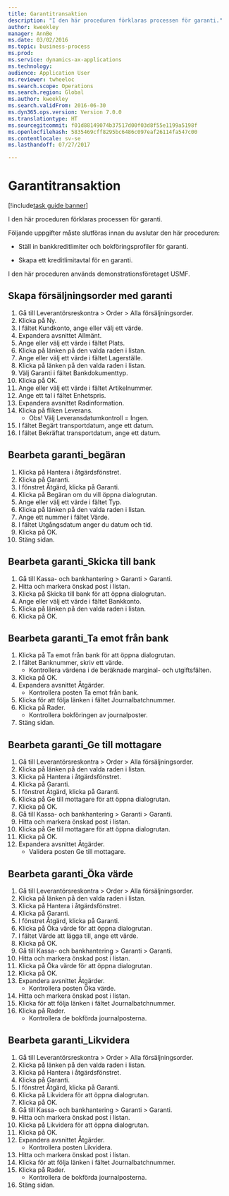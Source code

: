 ```yaml
--- 
title: Garantitransaktion
description: "I den här proceduren förklaras processen för garanti."
author: kweekley
manager: AnnBe
ms.date: 03/02/2016
ms.topic: business-process
ms.prod: 
ms.service: dynamics-ax-applications
ms.technology: 
audience: Application User
ms.reviewer: twheeloc
ms.search.scope: Operations
ms.search.region: Global
ms.author: kweekley
ms.search.validFrom: 2016-06-30
ms.dyn365.ops.version: Version 7.0.0
ms.translationtype: HT
ms.sourcegitcommit: f01d88149074b37517d00f03d8f55e1199a5198f
ms.openlocfilehash: 5835469cff8295bc6486c097eaf26114fa547c00
ms.contentlocale: sv-se
ms.lasthandoff: 07/27/2017

---
```

# <a name="letter-of-guarantee-transaction"></a>Garantitransaktion

[!include[task guide banner](../../includes/task-guide-banner.md)]

I den här proceduren förklaras processen för garanti.



Följande uppgifter måste slutföras innan du avslutar den här proceduren:

- Ställ in bankkreditlimiter och bokföringsprofiler för garanti.

- Skapa ett kreditlimitavtal för en garanti.



I den här proceduren används demonstrationsföretaget USMF.


## <a name="create-sales-order-with-letter-of-guarantee"></a>Skapa försäljningsorder med garanti
1. Gå till Leverantörsreskontra > Order > Alla försäljningsorder.
2. Klicka på Ny.
3. I fältet Kundkonto, ange eller välj ett värde.
4. Expandera avsnittet Allmänt.
5. Ange eller välj ett värde i fältet Plats.
6. Klicka på länken på den valda raden i listan.
7. Ange eller välj ett värde i fältet Lagerställe.
8. Klicka på länken på den valda raden i listan.
9. Välj Garanti i fältet Bankdokumenttyp.
10. Klicka på OK.
11. Ange eller välj ett värde i fältet Artikelnummer.
12. Ange ett tal i fältet Enhetspris.
13. Expandera avsnittet Radinformation.
14. Klicka på fliken Leverans.
    * Obs! Välj Leveransdatumkontroll = Ingen.  
15. I fältet Begärt transportdatum, ange ett datum.
16. I fältet Bekräftat transportdatum, ange ett datum.

## <a name="process-letter-of-guaranteerequest"></a>Bearbeta garanti_begäran
1. Klicka på Hantera i åtgärdsfönstret.
2. Klicka på Garanti.
3. I fönstret Åtgärd, klicka på Garanti.
4. Klicka på Begäran om du vill öppna dialogrutan.
5. Ange eller välj ett värde i fältet Typ.
6. Klicka på länken på den valda raden i listan.
7. Ange ett nummer i fältet Värde.
8. I fältet Utgångsdatum anger du datum och tid.
9. Klicka på OK.
10. Stäng sidan.

## <a name="process-letter-of-guaranteesubmit-to-bank"></a>Bearbeta garanti_Skicka till bank
1. Gå till Kassa- och bankhantering > Garanti > Garanti.
2. Hitta och markera önskad post i listan.
3. Klicka på Skicka till bank för att öppna dialogrutan.
4. Ange eller välj ett värde i fältet Bankkonto.
5. Klicka på länken på den valda raden i listan.
6. Klicka på OK.

## <a name="process-letter-of-guaranteereceive-from-bank"></a>Bearbeta garanti_Ta emot från bank
1. Klicka på Ta emot från bank för att öppna dialogrutan.
2. I fältet Banknummer, skriv ett värde.
    * Kontrollera värdena i de beräknade marginal- och utgiftsfälten.  
3. Klicka på OK.
4. Expandera avsnittet Åtgärder.
    * Kontrollera posten Ta emot från bank.  
5. Klicka för att följa länken i fältet Journalbatchnummer.
6. Klicka på Rader.
    * Kontrollera bokföringen av journalposter.  
7. Stäng sidan.

## <a name="process-letter-of-guaranteegive-to-beneficiary"></a>Bearbeta garanti_Ge till mottagare
1. Gå till Leverantörsreskontra > Order > Alla försäljningsorder.
2. Klicka på länken på den valda raden i listan.
3. Klicka på Hantera i åtgärdsfönstret.
4. Klicka på Garanti.
5. I fönstret Åtgärd, klicka på Garanti.
6. Klicka på Ge till mottagare för att öppna dialogrutan.
7. Klicka på OK.
8. Gå till Kassa- och bankhantering > Garanti > Garanti.
9. Hitta och markera önskad post i listan.
10. Klicka på Ge till mottagare för att öppna dialogrutan.
11. Klicka på OK.
12. Expandera avsnittet Åtgärder.
    * Validera posten Ge till mottagare.  

## <a name="process-letter-of-guaranteeincrease-value"></a>Bearbeta garanti_Öka värde
1. Gå till Leverantörsreskontra > Order > Alla försäljningsorder.
2. Klicka på länken på den valda raden i listan.
3. Klicka på Hantera i åtgärdsfönstret.
4. Klicka på Garanti.
5. I fönstret Åtgärd, klicka på Garanti.
6. Klicka på Öka värde för att öppna dialogrutan.
7. I fältet Värde att lägga till, ange ett värde.
8. Klicka på OK.
9. Gå till Kassa- och bankhantering > Garanti > Garanti.
10. Hitta och markera önskad post i listan.
11. Klicka på Öka värde för att öppna dialogrutan.
12. Klicka på OK.
13. Expandera avsnittet Åtgärder.
    * Kontrollera posten Öka värde.  
14. Hitta och markera önskad post i listan.
15. Klicka för att följa länken i fältet Journalbatchnummer.
16. Klicka på Rader.
    * Kontrollera de bokförda journalposterna.  

## <a name="process-letter-of-guaranteeliquidate"></a>Bearbeta garanti_Likvidera
1. Gå till Leverantörsreskontra > Order > Alla försäljningsorder.
2. Klicka på länken på den valda raden i listan.
3. Klicka på Hantera i åtgärdsfönstret.
4. Klicka på Garanti.
5. I fönstret Åtgärd, klicka på Garanti.
6. Klicka på Likvidera för att öppna dialogrutan.
7. Klicka på OK.
8. Gå till Kassa- och bankhantering > Garanti > Garanti.
9. Hitta och markera önskad post i listan.
10. Klicka på Likvidera för att öppna dialogrutan.
11. Klicka på OK.
12. Expandera avsnittet Åtgärder.
    * Kontrollera posten Likvidera.  
13. Hitta och markera önskad post i listan.
14. Klicka för att följa länken i fältet Journalbatchnummer.
15. Klicka på Rader.
    * Kontrollera de bokförda journalposterna.  
16. Stäng sidan.


